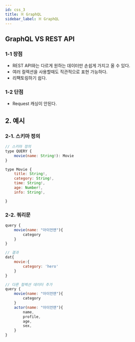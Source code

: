 ```yaml
---
id: css_3
title: ※ GraphQL
sidebar_label: ※ GraphQL
---
```


## GraphQL VS REST API

### 1-1 장점

-   REST API와는 다르게 원하는 데이터만 손쉽게 가지고 올 수 있다.
-   여러 컬렉션을 사용할때도 직관적으로 표현 가능하다.
-   리팩토링하기 쉽다.

### 1-2 단점

-   Request 캐싱이 안된다.

## 2. 예시

### 2-1. 스키마 정의

```js
// 스키마 정의
type QUERY {
    movie(name: String!): Movie
}

type Movie {
    title: String!,
    category: String!,
    time: String!,
    age: Number!,
    info: String!,

}
```

### 2-2. 쿼리문

```js
query {
    movie(name: "아이언맨"){
        category
    }
}

// 결과
dat{
    movie:{
        category: 'hero'
    }
}

// 다른 컬렉션 데이터 추가
query {
    movie(name: "아이언맨"){
        category
    }
    actor(name: "아이언맨"){
        name,
        profile,
        age,
        sex,
    }
}
```
